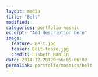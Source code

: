 ```yaml
---
layout: media
title: "Belt"
modified:
categories: portfolio-mosaic
excerpt: "Add description here"
image:
  feature: Belt.jpg
  teaser: Belt-tease.jpg
  credit: Lisbeth Hamlin
date: 2014-12-28T20:56:05-06:00
permalink: portfolio/mosaics/belt
---
```


